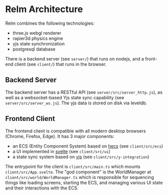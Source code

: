 # Relm Architecture

Relm combines the following technologies:
- three.js webgl renderer
- rapier3d physics engine
- yjs state synchronization
- postgresql database

There is a backend server (see `server/`) that runs on nodejs, and a front-end client (see `client/`) that runs in the browser.

## Backend Server

The backend server has a RESTful API (see `server/src/server_http.js`), as well as a websocket-based Yjs state sync capability (see `server/src/server_ws.js`). The yjs data is stored on disk via leveldb.

## Frontend Client

The frontend client is compatible with all modern desktop browsers (Chrome, Firefox, Edge). It has 3 major components:

- an ECS (Entity Component System) based on [hecs](https://github.com/gohyperr/hecs) (see `client/src/ecs`)
- a UI implemented in [svelte](https://svelte.dev/) (see `client/src/ui`)
- a state sync system based on [yjs](https://yjs.dev/) (see `client/src/y-integration`)

The entrypoint for the client is `client/src/main.ts` which mounts `client/src/App.svelte`. The "god component" is the WorldManager at `client/src/world/WorldManager.ts` which is responsible for sequencing things like loading screens, starting the ECS, and managing various UI state and their interactions with the ECS.


